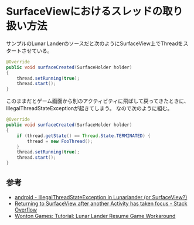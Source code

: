 # SurfaceViewにおけるスレッドの取り扱い方法

サンプルのLunar Landerのソースだと次のようにSurfaceView上でThreadをスタートさせている。

```java
@Override
public void surfaceCreated(SurfaceHolder holder)
{
    thread.setRunning(true);
    thread.start();
}
```

このままだとゲーム画面から別のアクティビティに飛ばして戻ってきたときに、IllegalThreadStateExceptionが起きてしまう。
なので次のように組む。

```java
@Override
public void surfaceCreated(SurfaceHolder holder)
{
    if (thread.getState() == Thread.State.TERMINATED) {
        thread = new FooThread();
    }
    thread.setRunning(true);
    thread.start();
}
```

## 参考

  * [android - IllegalThreadStateException in Lunarlander (or SurfaceView?)](http://code.google.com/p/android/issues/detail?id=972)
  * [Returning to SurfaceView after another Activity has taken focus - Stack Overflow](http://stackoverflow.com/questions/3893633/returning-to-surfaceview-after-another-activity-has-taken-focus)
  * [Wonton Games: Tutorial: Lunar Lander Resume Game Workaround](http://wonton-games.blogspot.com/2010/06/lunar-lander-resume-game-workaround.html)
